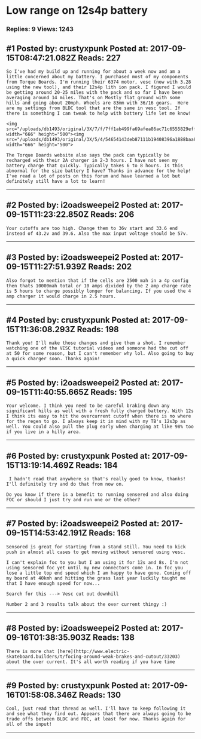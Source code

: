 # Low range on 12s4p battery

### Replies: 9 Views: 1243

## \#1 Posted by: crustyxpunk Posted at: 2017-09-15T08:47:21.082Z Reads: 227

```
So I've had my build up and running for about a week now and am a little concerned about my battery. I purchased most of my components from Torque Boards. I'm running their 6374 motor, vesc (now with 3.28 using the new tool), and their 12s4p lith ion pack. I figured I would be getting around 20-25 miles with the pack and so far I have been averaging around 14 miles. That's on Mostly flat ground with some hills and going about 20mph. Wheels are 83mm with 36/16 gears.  Here are my settings from BLDC tool that are the same in vesc tool. If there is something I can tweak to help with battery life let me know!

<img src="/uploads/db1493/original/3X/7/f/7ff1ab499fa69afea86ac71c6555829effacf30f.JPG" width="666" height="500"><img src="/uploads/db1493/original/3X/5/4/54654143deb87111b19408396a1888baa8d1d516.JPG" width="666" height="500">

The Torque Boards website also says the pack can typically be recharged with their 2A charger in 2-3 hours. I have not seen my battery charge that quickly. Typically takes 6 to 8 hours. Is this abnormal for the size battery I have? Thanks in advance for the help! I've read a lot of posts on this forum and have learned a lot but definitely still have a lot to learn!
```

---
## \#2 Posted by: i2oadsweepei2 Posted at: 2017-09-15T11:23:22.850Z Reads: 206

```
Your cutoffs are too high. Change them to 36v start and 33.6 end instead of 43.2v and 39.6. Also the max input voltage should be 57v.
```

---
## \#3 Posted by: i2oadsweepei2 Posted at: 2017-09-15T11:27:51.939Z Reads: 202

```
Also forgot to mention that if the cells are 2500 mah in a 4p config then thats 10000mah total or 10 amps divided by the 2 amp charge rate is 5 hours to charge possibly longer for balancing. If you used the 4 amp charger it would charge in 2.5 hours.
```

---
## \#4 Posted by: crustyxpunk Posted at: 2017-09-15T11:36:08.293Z Reads: 198

```
Thank you! I'll make those changes and give them a shot. I remember watching one of the VESC tutorial videos and someone had the cut off at 50 for some reason, but I can't remember why lol. Also going to buy a quick charger soon. Thanks again!
```

---
## \#5 Posted by: i2oadsweepei2 Posted at: 2017-09-15T11:40:55.665Z Reads: 195

```
Your welcome. I think you need to be careful braking down any significant hills as well with a fresh fully charged battery. With 12s I think its easy to hit the overcurrent cutoff when there is no where for the regen to go. I always keep it in mind with my TB's 12s3p as well. You could also pull the plug early when charging at like 98% too if you live in a hilly area.
```

---
## \#6 Posted by: crustyxpunk Posted at: 2017-09-15T13:19:14.469Z Reads: 184

```
 I hadn't read that anywhere so that's really good to know, thanks! I'll definitely try and do that from now on. 

Do you know if there is a benefit to running sensered and also doing FOC or should I just try and run one or the other?
```

---
## \#7 Posted by: i2oadsweepei2 Posted at: 2017-09-15T14:53:42.191Z Reads: 168

```
Sensored is great for starting from a stand still. You need to kick push in almost all cases to get moving without sensored using vesc.

I can't explain foc to you but I am using it for 12s and 8s. I'm not using sensored foc yet until my new connectors come in. In foc you lose a little top end speed which I am happy to have gone. Coming off my board at 40kmh and hitting the grass last year luckily taught me that I have enough speed for now... 

Search for this ---> Vesc cut out downhill

Number 2 and 3 results talk about the over current thingy :)
```

---
## \#8 Posted by: i2oadsweepei2 Posted at: 2017-09-16T01:38:35.903Z Reads: 138

```
There is more chat [here](http://www.electric-skateboard.builders/t/focing-around-weak-brakes-and-cutout/33203) about the over current. It's all worth reading if you have time
```

---
## \#9 Posted by: crustyxpunk Posted at: 2017-09-16T01:58:08.346Z Reads: 130

```
Cool, just read that thread as well. I'll have to keep following it and see what they find out. Appears that there are always going to be trade offs between BLDC and FOC, at least for now. Thanks again for all of the input!
```

---
